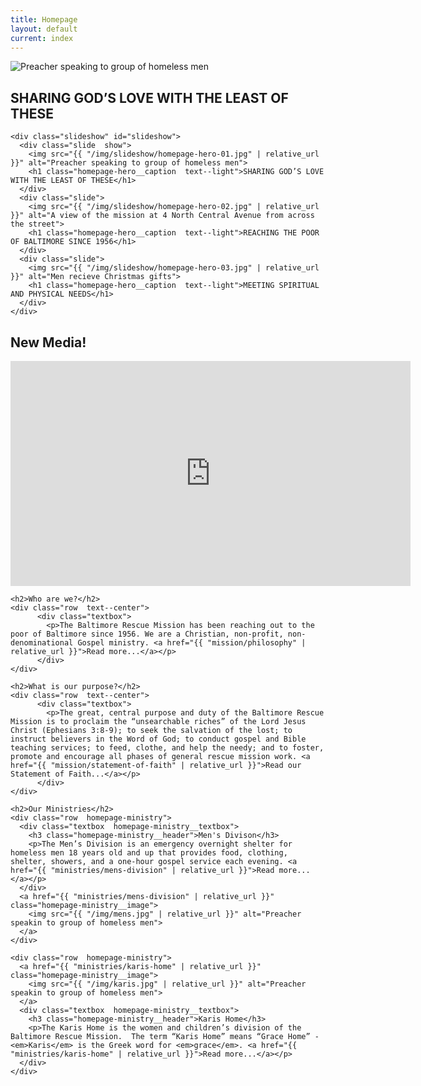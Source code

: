 ```yaml
---
title: Homepage
layout: default
current: index
---
```

<main>
  <section class="homepage-hero">
    <div class="slideshow--mobile">
      <img src="{{ "/img/slideshow/homepage-hero-01.jpg" | relative_url }}" alt="Preacher speaking to group of homeless men">
      <h1 class="homepage-hero__caption  text--light">SHARING GOD’S LOVE WITH THE LEAST OF THESE</h1>
    </div>
    
    <div class="slideshow" id="slideshow">
      <div class="slide  show">
        <img src="{{ "/img/slideshow/homepage-hero-01.jpg" | relative_url }}" alt="Preacher speaking to group of homeless men">
        <h1 class="homepage-hero__caption  text--light">SHARING GOD’S LOVE WITH THE LEAST OF THESE</h1>
      </div>
      <div class="slide">
        <img src="{{ "/img/slideshow/homepage-hero-02.jpg" | relative_url }}" alt="A view of the mission at 4 North Central Avenue from across the street">
        <h1 class="homepage-hero__caption  text--light">REACHING THE POOR OF BALTIMORE SINCE 1956</h1>
      </div>
      <div class="slide">
        <img src="{{ "/img/slideshow/homepage-hero-03.jpg" | relative_url }}" alt="Men recieve Christmas gifts">
        <h1 class="homepage-hero__caption  text--light">MEETING SPIRITUAL AND PHYSICAL NEEDS</h1>
      </div>
    </div>
  </section>

  <section class="container  white">
    <h2 class="heading--highlight">New Media!</h2>
    <div class="video-responsive" id="video">
      <iframe width="640" height="360" src="https://www.youtube.com/embed/qr4Ye6Oh8XA" frameborder="0" allow="accelerometer; autoplay; encrypted-media; gyroscope; picture-in-picture" allowfullscreen></iframe>
    </div>
    
    <h2>Who are we?</h2>
    <div class="row  text--center">
          <div class="textbox">
            <p>The Baltimore Rescue Mission has been reaching out to the poor of Baltimore since 1956. We are a Christian, non-profit, non-denominational Gospel ministry. <a href="{{ "mission/philosophy" | relative_url }}">Read more...</a></p>
          </div>
    </div>

    <h2>What is our purpose?</h2>
    <div class="row  text--center">
          <div class="textbox">
            <p>The great, central purpose and duty of the Baltimore Rescue Mission is to proclaim the “unsearchable riches” of the Lord Jesus Christ (Ephesians 3:8-9); to seek the salvation of the lost; to instruct believers in the Word of God; to conduct gospel and Bible teaching services; to feed, clothe, and help the needy; and to foster, promote and encourage all phases of general rescue mission work. <a href="{{ "mission/statement-of-faith" | relative_url }}">Read our Statement of Faith...</a></p>
          </div>
    </div>

    <h2>Our Ministries</h2>
    <div class="row  homepage-ministry">
      <div class="textbox  homepage-ministry__textbox">
        <h3 class="homepage-ministry__header">Men's Divison</h3>
        <p>The Men’s Division is an emergency overnight shelter for homeless men 18 years old and up that provides food, clothing, shelter, showers, and a one-hour gospel service each evening. <a href="{{ "ministries/mens-division" | relative_url }}">Read more...</a></p>
      </div>
      <a href="{{ "ministries/mens-division" | relative_url }}" class="homepage-ministry__image">
        <img src="{{ "/img/mens.jpg" | relative_url }}" alt="Preacher speakin to group of homeless men">
      </a>
    </div>

    <div class="row  homepage-ministry">
      <a href="{{ "ministries/karis-home" | relative_url }}" class="homepage-ministry__image">
        <img src="{{ "/img/karis.jpg" | relative_url }}" alt="Preacher speakin to group of homeless men">
      </a>
      <div class="textbox  homepage-ministry__textbox">
        <h3 class="homepage-ministry__header">Karis Home</h3>
        <p>The Karis Home is the women and children’s division of the Baltimore Rescue Mission.  The term “Karis Home” means “Grace Home” - <em>Karis</em> is the Greek word for <em>grace</em>. <a href="{{ "ministries/karis-home" | relative_url }}">Read more...</a></p>
      </div>
    </div>
  </section>
</main>

